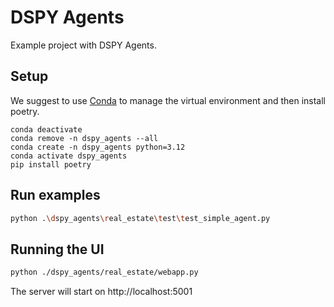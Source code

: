 # DSPY Agents

Example project with DSPY Agents.

## Setup

We suggest to use [Conda](https://docs.conda.io/en/latest/) to manage the virtual environment and then install poetry.

```
conda deactivate
conda remove -n dspy_agents --all
conda create -n dspy_agents python=3.12
conda activate dspy_agents
pip install poetry
```

## Run examples

```bash
python .\dspy_agents\real_estate\test\test_simple_agent.py
```

## Running the UI

```bash
python ./dspy_agents/real_estate/webapp.py
```

The server will start on http://localhost:5001